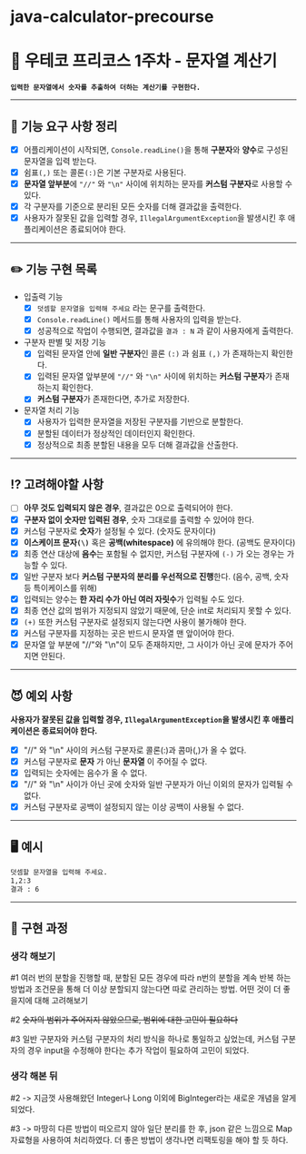 # java-calculator-precourse

# 💬 우테코 프리코스 1주차 - 문자열 계산기

**`입력한 문자열에서 숫자를 추출하여 더하는 계산기를 구현한다.`**

---

## 📝 기능 요구 사항 정리

- [x] 어플리케이션이 시작되면, `Console.readLine()`을 통해 **구분자**와 **양수**로 구성된 문자열을 입력 받는다.
- [x] 쉼표`(,)` 또는 콜론`(:)`은 기본 구분자로 사용된다.
- [x] **문자열 앞부분**에 `"//"` 와  `"\n"` 사이에 위치하는 문자를 **커스텀 구분자**로 사용할 수 있다.
- [x] 각 구분자를 기준으로 분리된 모든 숫자를 더해 결과값을 출력한다.
- [x] 사용자가 잘못된 값을 입력할 경우, `IllegalArgumentException`을 발생시킨 후 애플리케이션은 종료되어야 한다.

---

## ✏️ 기능 구현 목록

- 입출력 기능
    - [x] `덧셈할 문자열을 입력해 주세요` 라는 문구를 출력한다.
    - [x] `Console.readLine()` 메서드를 통해 사용자의 입력을 받는다.
    - [x] 성공적으로 작업이 수행되면, 결과값을 `결과 : N` 과 같이 사용자에게 출력한다.

- 구분자 판별 및 저장 기능
    - [x] 입력된 문자열 안에 **일반 구분자**인 콜론 `(:)` 과 쉼표 `(,)` 가 존재하는지 확인한다.
    - [x] 입력된 문자열 앞부분에 `"//"` 와 `"\n"` 사이에 위치하는 **커스텀 구분자**가 존재하는지 확인한다.
    - [x] **커스텀 구분자**가 존재한다면, 추가로 저장한다.

- 문자열 처리 기능
    - [x] 사용자가 입력한 문자열을 저장된 구분자를 기반으로 분할한다.
    - [x] 분할된 데이터가 정상적인 데이터인지 확인한다.
    - [x] 정상적으로 최종 분할된 내용을 모두 더해 결과값을 산출한다.

---

## ⁉️ 고려해야할 사항

- [ ] **아무 것도 입력되지 않은 경우**, 결과값은 0으로 출력되어야 한다.
- [x] **구분자 없이 숫자만 입력된 경우**, 숫자 그대로를 출력할 수 있어야 한다.
- [x] 커스텀 구분자로 **숫자**가 설정될 수 있다. (숫자도 문자이다)
- [x] **이스케이프 문자`(\)`** 혹은 **공백(whitespace)** 에 유의해야 한다. (공백도 문자이다)
- [x] 최종 연산 대상에 **음수**는 포함될 수 없지만, 커스텀 구분자에 `(-)` 가 오는 경우는 가능할 수 있다.
- [x] 일반 구분자 보다 **커스텀 구분자의 분리를 우선적으로 진행**한다. (음수, 공백, 숫자 등 특이케이스를 위해)
- [x] 입력되는 양수는 **한 자리 수가 아닌 여러 자릿수**가 입력될 수도 있다.
- [x] 최종 연산 값의 범위가 지정되지 않았기 때문에, 단순 int로 처리되지 못할 수 있다.
- [x] `(+)` 또한 커스텀 구분자로 설정되지 않는다면 사용이 불가해야 한다.
- [x] 커스텀 구분자를 지정하는 곳은 반드시 문자열 맨 앞이어야 한다.
- [x] 문자열 앞 부분에 "//"와 "\n"이 모두 존재하지만, 그 사이가 아닌 곳에 문자가 주어지면 안된다.

---

## 😈 예외 사항
**사용자가 잘못된 값을 입력할 경우, `IllegalArgumentException`을 발생시킨 후 애플리케이션은 종료되어야 한다.**
- [x] "//" 와 "\n" 사이의 커스텀 구분자로 콜론(:)과 콤마(,)가 올 수 없다.
- [x] 커스텀 구분자로 **문자** 가 아닌 **문자열** 이 주어질 수 없다.
- [x] 입력되는 숫자에는 음수가 올 수 없다.
- [x] "//" 와 "\n" 사이가 아닌 곳에 숫자와 일반 구분자가 아닌 이외의 문자가 입력될 수 없다.
- [x] 커스텀 구분자로 공백이 설정되지 않는 이상 공백이 사용될 수 없다.

---

## 🖥️ 예시

```markdown
덧셈할 문자열을 입력해 주세요.
1,2:3
결과 : 6
```

---

## 🤔 구현 과정

### 생각 해보기
\#1 여러 번의 분할을 진행할 때, 분할된 모든 경우에 따라 n번의 분할을 계속 반복 하는 방법과 조건문을 통해
더 이상 분할되지 않는다면 따로 관리하는 방법. 어떤 것이 더 좋을지에 대해 고려해보기

\#2 ~~숫자의 범위가 주어지지 않았으므로, 범위에 대한 고민이 필요하다~~

\#3 일반 구분자와 커스텀 구분자의 처리 방식을 하나로 통일하고 싶었는데, 커스텀 구분자의 경우
input을 수정해야 한다는 추가 작업이 필요하여 고민이 되었다.

### 생각 해본 뒤

\#2 -> 지금껏 사용해왔던 Integer나 Long 이외에 BigInteger라는 새로운 개념을 알게 되었다.

\#3 -> 마땅히 다른 방법이 떠오르지 않아 일단 분리를 한 후, json 같은 느낌으로 Map 자료형을 사용하여
처리하였다. 더 좋은 방법이 생각나면 리팩토링을 해야 할 듯 하다.